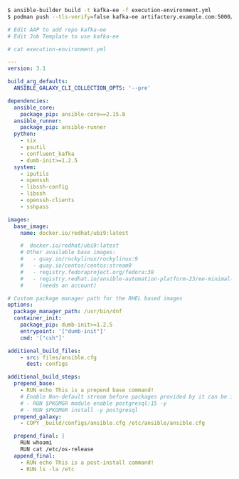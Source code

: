 ﻿```sh
$ ansible-builder build -t kafka-ee -f execution-environment.yml
$ podman push --tls-verify=false kafka-ee artifactory.example.com:5000/kafka-ee

# Edit AAP to add repo kafka-ee
# Edit Job Template to use kafka-ee

# cat execution-environment.yml
```
```yaml execution-environment.yml
---
version: 3.1

build_arg_defaults:
  ANSIBLE_GALAXY_CLI_COLLECTION_OPTS: '--pre'

dependencies:
  ansible_core:
    package_pip: ansible-core==2.15.8
  ansible_runner:
    package_pip: ansible-runner
  python:
    - six
    - psutil
    - confluent_kafka
    - dumb-init>=1.2.5
  system:
    - iputils
    - openssh
    - libssh-config
    - libssh
    - openssh-clients
    - sshpass

images:
  base_image:
    name: docker.io/redhat/ubi9:latest

    #  docker.io/redhat/ubi9:latest
    # Other available base images:
    #   - quay.io/rockylinux/rockylinux:9
    #   - quay.io/centos/centos:stream9
    #   - registry.fedoraproject.org/fedora:38
    #   - registry.redhat.io/ansible-automation-platform-23/ee-minimal-rhel8:latest
    #     (needs an account)

# Custom package manager path for the RHEL based images
options:
  package_manager_path: /usr/bin/dnf
  container_init:
    package_pip: dumb-init>=1.2.5
    entrypoint: '["dumb-init"]'
    cmd: '["csh"]'

additional_build_files:
    - src: files/ansible.cfg
      dest: configs

additional_build_steps:
  prepend_base:
    - RUN echo This is a prepend base command!
    # Enable Non-default stream before packages provided by it can be installed. (optional)
    # - RUN $PKGMGR module enable postgresql:15 -y
    # - RUN $PKGMGR install -y postgresql
  prepend_galaxy:
    - COPY _build/configs/ansible.cfg /etc/ansible/ansible.cfg

  prepend_final: |
    RUN whoami
    RUN cat /etc/os-release
  append_final:
    - RUN echo This is a post-install command!
    - RUN ls -la /etc
```